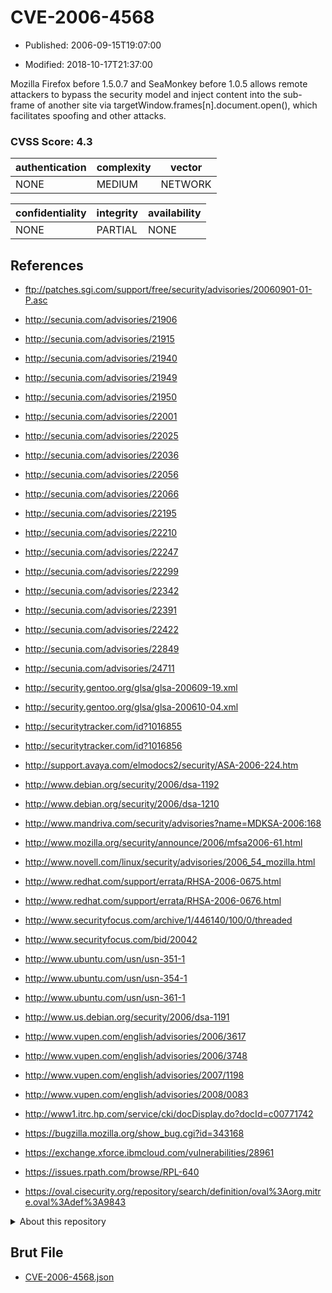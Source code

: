# CVE-2006-4568

- Published: 2006-09-15T19:07:00

- Modified: 2018-10-17T21:37:00

Mozilla Firefox before 1.5.0.7 and SeaMonkey before 1.0.5 allows remote attackers to bypass the security model and inject content into the sub-frame of another site via targetWindow.frames[n].document.open(), which facilitates spoofing and other attacks.

### CVSS Score: **4.3**

| authentication | complexity | vector |
| --- | --- | --- |
| NONE | MEDIUM | NETWORK |

| confidentiality | integrity | availability |
| --- | --- | --- |
| NONE | PARTIAL | NONE |

## References

* ftp://patches.sgi.com/support/free/security/advisories/20060901-01-P.asc

* http://secunia.com/advisories/21906

* http://secunia.com/advisories/21915

* http://secunia.com/advisories/21940

* http://secunia.com/advisories/21949

* http://secunia.com/advisories/21950

* http://secunia.com/advisories/22001

* http://secunia.com/advisories/22025

* http://secunia.com/advisories/22036

* http://secunia.com/advisories/22056

* http://secunia.com/advisories/22066

* http://secunia.com/advisories/22195

* http://secunia.com/advisories/22210

* http://secunia.com/advisories/22247

* http://secunia.com/advisories/22299

* http://secunia.com/advisories/22342

* http://secunia.com/advisories/22391

* http://secunia.com/advisories/22422

* http://secunia.com/advisories/22849

* http://secunia.com/advisories/24711

* http://security.gentoo.org/glsa/glsa-200609-19.xml

* http://security.gentoo.org/glsa/glsa-200610-04.xml

* http://securitytracker.com/id?1016855

* http://securitytracker.com/id?1016856

* http://support.avaya.com/elmodocs2/security/ASA-2006-224.htm

* http://www.debian.org/security/2006/dsa-1192

* http://www.debian.org/security/2006/dsa-1210

* http://www.mandriva.com/security/advisories?name=MDKSA-2006:168

* http://www.mozilla.org/security/announce/2006/mfsa2006-61.html

* http://www.novell.com/linux/security/advisories/2006_54_mozilla.html

* http://www.redhat.com/support/errata/RHSA-2006-0675.html

* http://www.redhat.com/support/errata/RHSA-2006-0676.html

* http://www.securityfocus.com/archive/1/446140/100/0/threaded

* http://www.securityfocus.com/bid/20042

* http://www.ubuntu.com/usn/usn-351-1

* http://www.ubuntu.com/usn/usn-354-1

* http://www.ubuntu.com/usn/usn-361-1

* http://www.us.debian.org/security/2006/dsa-1191

* http://www.vupen.com/english/advisories/2006/3617

* http://www.vupen.com/english/advisories/2006/3748

* http://www.vupen.com/english/advisories/2007/1198

* http://www.vupen.com/english/advisories/2008/0083

* http://www1.itrc.hp.com/service/cki/docDisplay.do?docId=c00771742

* https://bugzilla.mozilla.org/show_bug.cgi?id=343168

* https://exchange.xforce.ibmcloud.com/vulnerabilities/28961

* https://issues.rpath.com/browse/RPL-640

* https://oval.cisecurity.org/repository/search/definition/oval%3Aorg.mitre.oval%3Adef%3A9843

<details>
<summary>About this repository</summary> 

  This repository is part of the project [Live Hack CVE](https://github.com/Live-Hack-CVE). Main website can be found [www.live-hack.org](https://www.live-hack.org) 
  
  Made by [Sn0wAlice](https://github.com/Sn0wAlice) for the people that care about security and need to have a feed of the latest CVEs. Hope you enjoy it, don't forget to star the repo and follow me on [Twitter](https://twitter.com/Sn0wAlice) and [Github](https://github.com/Sn0wAlice). And that is my [personnal website](https://www.alice-snow.me/)

  - [Home Page](https://github.com/Live-Hack-CVE)
  - [Framework](https://github.com/Live-Hack-CVE/cve-framework)
  - [CVE database](https://github.com/Live-Hack-CVE/full_database)
  - [Changelog](https://github.com/Live-Hack-CVE/Changelog)
</details>

## Brut File

* [CVE-2006-4568.json](https://raw.githubusercontent.com/Live-Hack-CVE/full_database/main/cves/2006/CVE-2006-4568.json)

